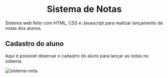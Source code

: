 <h1 align="center">Sistema de Notas</h1>

Sistema web feito com HTML, CSS e Javascript para realizar lançamento de notas dos alunos.

<h2>Cadastro do aluno</h2>
Aqui é possível observar o cadastro do aluno para lançar as notas no sistema.

![sistema-nota](https://user-images.githubusercontent.com/115417152/203330765-06659388-f9b3-4940-9006-27119395cf19.png)

